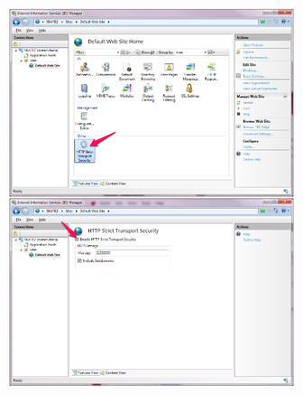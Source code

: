 ![Configuration - Step 1:  Double-click HTTP Strict Transport Security icon under "Other"](assets/Configure1.png?raw=true)
![Configuration - Step 2:  Check the box to Enable HTTP Strict Transport Security](assets/Configure2.png?raw=true)
